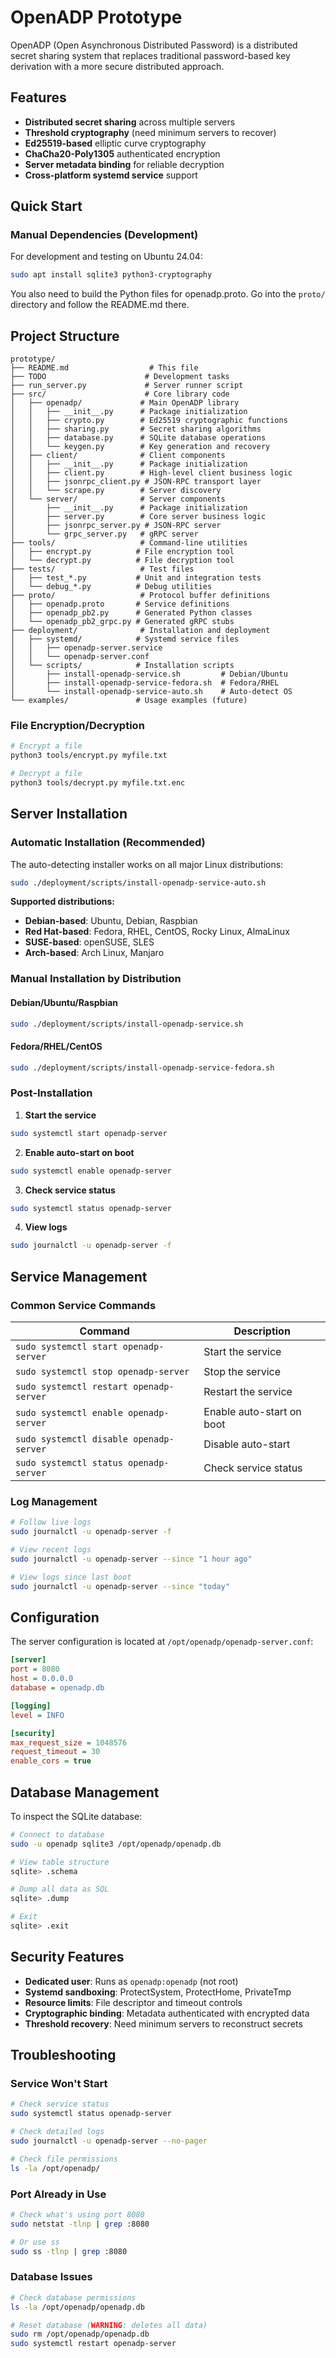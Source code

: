 # OpenADP Prototype

OpenADP (Open Asynchronous Distributed Password) is a distributed secret sharing system that replaces traditional password-based key derivation with a more secure distributed approach.

## Features

- **Distributed secret sharing** across multiple servers
- **Threshold cryptography** (need minimum servers to recover)
- **Ed25519-based** elliptic curve cryptography
- **ChaCha20-Poly1305** authenticated encryption
- **Server metadata binding** for reliable decryption
- **Cross-platform systemd service** support

## Quick Start

### Manual Dependencies (Development)

For development and testing on Ubuntu 24.04:

```bash
sudo apt install sqlite3 python3-cryptography
```

You also need to build the Python files for openadp.proto. Go into the `proto/` directory and follow the README.md there.

## Project Structure

```
prototype/
├── README.md                  # This file
├── TODO                      # Development tasks
├── run_server.py             # Server runner script
├── src/                      # Core library code
│   ├── openadp/             # Main OpenADP library
│   │   ├── __init__.py      # Package initialization
│   │   ├── crypto.py        # Ed25519 cryptographic functions
│   │   ├── sharing.py       # Secret sharing algorithms
│   │   ├── database.py      # SQLite database operations
│   │   └── keygen.py        # Key generation and recovery
│   ├── client/              # Client components
│   │   ├── __init__.py      # Package initialization
│   │   ├── client.py        # High-level client business logic
│   │   ├── jsonrpc_client.py # JSON-RPC transport layer
│   │   └── scrape.py        # Server discovery
│   └── server/              # Server components
│       ├── __init__.py      # Package initialization
│       ├── server.py        # Core server business logic
│       ├── jsonrpc_server.py # JSON-RPC server
│       └── grpc_server.py   # gRPC server
├── tools/                   # Command-line utilities
│   ├── encrypt.py          # File encryption tool
│   └── decrypt.py          # File decryption tool
├── tests/                   # Test files
│   ├── test_*.py           # Unit and integration tests
│   └── debug_*.py          # Debug utilities
├── proto/                   # Protocol buffer definitions
│   ├── openadp.proto       # Service definitions
│   ├── openadp_pb2.py      # Generated Python classes
│   └── openadp_pb2_grpc.py # Generated gRPC stubs
├── deployment/              # Installation and deployment
│   ├── systemd/            # Systemd service files
│   │   ├── openadp-server.service
│   │   └── openadp-server.conf
│   └── scripts/            # Installation scripts
│       ├── install-openadp-service.sh         # Debian/Ubuntu
│       ├── install-openadp-service-fedora.sh  # Fedora/RHEL
│       └── install-openadp-service-auto.sh    # Auto-detect OS
└── examples/               # Usage examples (future)
```

### File Encryption/Decryption

```bash
# Encrypt a file
python3 tools/encrypt.py myfile.txt

# Decrypt a file
python3 tools/decrypt.py myfile.txt.enc
```

## Server Installation

### Automatic Installation (Recommended)

The auto-detecting installer works on all major Linux distributions:

```bash
sudo ./deployment/scripts/install-openadp-service-auto.sh
```

**Supported distributions:**
- **Debian-based**: Ubuntu, Debian, Raspbian
- **Red Hat-based**: Fedora, RHEL, CentOS, Rocky Linux, AlmaLinux
- **SUSE-based**: openSUSE, SLES
- **Arch-based**: Arch Linux, Manjaro

### Manual Installation by Distribution

#### Debian/Ubuntu/Raspbian
```bash
sudo ./deployment/scripts/install-openadp-service.sh
```

#### Fedora/RHEL/CentOS
```bash
sudo ./deployment/scripts/install-openadp-service-fedora.sh
```

### Post-Installation

1. **Start the service**
```bash
sudo systemctl start openadp-server
```

2. **Enable auto-start on boot**
```bash
sudo systemctl enable openadp-server
```

3. **Check service status**
```bash
sudo systemctl status openadp-server
```

4. **View logs**
```bash
sudo journalctl -u openadp-server -f
```

## Service Management

### Common Service Commands

| Command | Description |
|---------|-------------|
| `sudo systemctl start openadp-server` | Start the service |
| `sudo systemctl stop openadp-server` | Stop the service |
| `sudo systemctl restart openadp-server` | Restart the service |
| `sudo systemctl enable openadp-server` | Enable auto-start on boot |
| `sudo systemctl disable openadp-server` | Disable auto-start |
| `sudo systemctl status openadp-server` | Check service status |

### Log Management

```bash
# Follow live logs
sudo journalctl -u openadp-server -f

# View recent logs
sudo journalctl -u openadp-server --since "1 hour ago"

# View logs since last boot
sudo journalctl -u openadp-server --since "today"
```

## Configuration

The server configuration is located at `/opt/openadp/openadp-server.conf`:

```ini
[server]
port = 8080
host = 0.0.0.0
database = openadp.db

[logging]
level = INFO

[security]
max_request_size = 1048576
request_timeout = 30
enable_cors = true
```

## Database Management

To inspect the SQLite database:

```bash
# Connect to database
sudo -u openadp sqlite3 /opt/openadp/openadp.db

# View table structure
sqlite> .schema

# Dump all data as SQL
sqlite> .dump

# Exit
sqlite> .exit
```

## Security Features

- **Dedicated user**: Runs as `openadp:openadp` (not root)
- **Systemd sandboxing**: ProtectSystem, ProtectHome, PrivateTmp
- **Resource limits**: File descriptor and timeout controls
- **Cryptographic binding**: Metadata authenticated with encrypted data
- **Threshold recovery**: Need minimum servers to reconstruct secrets

## Troubleshooting

### Service Won't Start
```bash
# Check service status
sudo systemctl status openadp-server

# Check detailed logs
sudo journalctl -u openadp-server --no-pager

# Check file permissions
ls -la /opt/openadp/
```

### Port Already in Use
```bash
# Check what's using port 8080
sudo netstat -tlnp | grep :8080

# Or use ss
sudo ss -tlnp | grep :8080
```

### Database Issues
```bash
# Check database permissions
ls -la /opt/openadp/openadp.db

# Reset database (WARNING: deletes all data)
sudo rm /opt/openadp/openadp.db
sudo systemctl restart openadp-server
```
